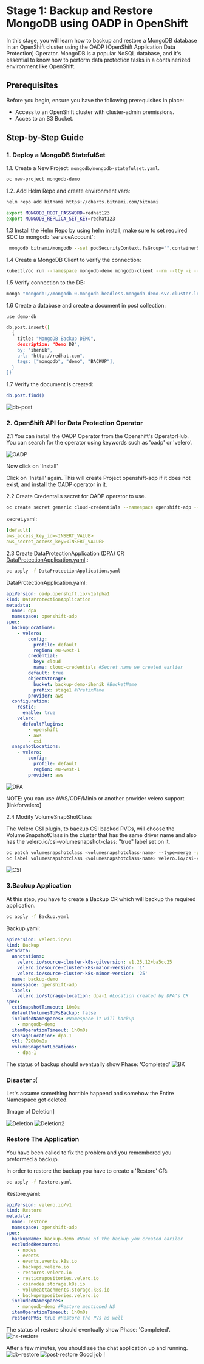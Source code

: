 # Stage 1: Backup and Restore MongoDB using OADP in OpenShift

In this stage, you will learn how to backup and restore a MongoDB database in an OpenShift cluster using the OADP (OpenShift Application Data Protection) Operator. MongoDB is a popular NoSQL database, and it's essential to know how to perform data protection tasks in a containerized environment like OpenShift.

## Prerequisites

Before you begin, ensure you have the following prerequisites in place:

- Access to an OpenShift cluster with cluster-admin premissions.
- Acces to an S3 Bucket.

## Step-by-Step Guide

### 1. Deploy a MongoDB StatefulSet

1.1. Create a New Project: `mongodb/mongodb-statefulset.yaml`.
```bash
oc new-project mongodb-demo
```

1.2. Add Helm Repo and create environment vars:
   ```bash
   helm repo add bitnami https://charts.bitnami.com/bitnami
   ```
   ```bash
   export MONGODB_ROOT_PASSWORD=redhat123
   export MONGODB_REPLICA_SET_KEY=redhat123
   ```
1.3  Install the Helm Repo by using helm install, make sure to set required SCC to mongodb 'serviceAccount':
```bash
 mongodb bitnami/mongodb --set podSecurityContext.fsGroup="",containerSecurityContext.runAsUser="1001080001",podSecurityContext.enabled=false,architecture=replicaset,auth.replicaSetKey=$MONGODB_REPLICA_SET_KEY,auth.rootPassword=$MONGODB_ROOT_PASSWORD,volumePermissions.enabled=true
```
1.4 Create a MongoDB Client to verify the connection:
```bash
kubectl/oc run --namespace mongodb-demo mongodb-client --rm --tty -i --restart='Never' --env="MONGODB_ROOT_PASSWORD=$MONGODB_ROOT_PASSWORD" --image docker.io/bitnami/mongodb:4.4.13-debian-10-r9 --command -- bash
```
1.5 Verify connection to the DB:
```bash
mongo "mongodb://mongodb-0.mongodb-headless.mongodb-demo.svc.cluster.local:27017,mongodb-1.mongodb-headless.mongodb-demo.svc.cluster.local:27017" --authenticationDatabase admin  -u root -p $MONGODB_ROOT_PASSWORD
```
1.6 Create a database and create a document in post collection:
```bash
use demo-db

db.post.insert([
  {
    title: "MongoDB Backup DEMO",
    description: "Demo DB",
    by: "ihenik",
    url: "http://redhat.com",
    tags: ["mongodb", "demo", "BACKUP"],
  }
])
```
1.7 Verify the document is created:
```bash
db.post.find()
```
![db-post](../images/db-post.jpg)
### 2. OpenShift API for Data Protection Operator


2.1 You can install the OADP Operator from the Openshift's OperatorHub. You can search for the operator using keywords such as 'oadp' or 'velero'.

![OADP](../images/OADP-operatorhub.jpg)

Now click on 'Install'

Click on 'Install' again. This will create Project openshift-adp if it does not exist, and install the OADP operator in it.

2.2 Create Credentails secret for OADP operator to use.

```bash
oc create secret generic cloud-credentials --namespace openshift-adp --from-file cloud=secret.yaml
```
secret.yaml:

```yaml
[default]
aws_access_key_id=<INSERT_VALUE>
aws_secret_access_key=<INSERT_VALUE>
```
2.3 Create DataProtectionApplication (DPA) CR [DataProtectionApplication.yaml](https://github.com/IdanHenik/Openshift-Backup-Restore-Workshop/DataProtectionApplication.yaml).:
```bash
oc apply -f DataProtectionApplication.yaml
```
DataProtectionApplication.yaml:

```yaml
apiVersion: oadp.openshift.io/v1alpha1
kind: DataProtectionApplication
metadata:
  name: dpa
  namespace: openshift-adp
spec:
  backupLocations:
    - velero:
        config:
          profile: default
          region: eu-west-1
        credential:
          key: cloud
          name: cloud-credentials #Secret name we created earlier
        default: true
        objectStorage:
          bucket: backup-demo-ihenik #BucketName
          prefix: stage1 #PrefixName
        provider: aws
  configuration:
    restic:
      enable: true
    velero:
      defaultPlugins:
        - openshift
        - aws
        - csi
  snapshotLocations:
    - velero:
        config:
          profile: default
          region: eu-west-1
        provider: aws
```
![DPA](../images/DPA.jpg)

NOTE: you can use AWS/ODF/Minio or another provider velero support [linkforvelero]

2.4 Modify VolumeSnapShotClass

The Velero CSI plugin, to backup CSI backed PVCs, will choose the VolumeSnapshotClass in the cluster that has the same driver name and also has the velero.io/csi-volumesnapshot-class: "true" label set on it.

```bash
oc patch volumesnapshotclass <volumesnapshotclass-name> --type=merge -p '{"deletionPolicy": "Retain"}'
oc label volumesnapshotclass <volumesnapshotclass-name> velero.io/csi-volumesnapshot-class="true"
```
![CSI](../images/CSI.jpg)

### 3.Backup Application
At this step, you have to create a Backup CR which will backup the required application.
```bash
oc apply -f Backup.yaml
```
Backup.yaml:

```yaml
apiVersion: velero.io/v1
kind: Backup
metadata:
  annotations:
    velero.io/source-cluster-k8s-gitversion: v1.25.12+ba5cc25
    velero.io/source-cluster-k8s-major-version: '1'
    velero.io/source-cluster-k8s-minor-version: '25'
  name: backup-demo
  namespace: openshift-adp
  labels:
    velero.io/storage-location: dpa-1 #Location created by DPA's CR
spec:
  csiSnapshotTimeout: 10m0s
  defaultVolumesToFsBackup: false
  includedNamespaces: #Namespace it will backup
    - mongodb-demo
  itemOperationTimeout: 1h0m0s
  storageLocation: dpa-1
  ttl: 720h0m0s
  volumeSnapshotLocations:
    - dpa-1
```
The status of backup should eventually show Phase: 'Completed'
![BK](../images/BK.jpg)

### Disaster :(
Let's assume something horrible happend and somehow the Entire Namespace got deleted.

[Image of Deletion]

![Deletion](../images/ns-del2.jpg)
![Deletion2](../images/ns-delete.jpg)

### Restore The Application
You have been called to fix the problem and you remembered you preformed a backup.

In order to restore the backup you have to create a 'Restore' CR:
```bash
oc apply -f Restore.yaml
```
Restore.yaml:

```yaml
apiVersion: velero.io/v1
kind: Restore
metadata:
  name: restore
  namespace: openshift-adp
spec:
  backupName: backup-demo #Name of the backup you created eariler
  excludedResources:
    - nodes
    - events
    - events.events.k8s.io
    - backups.velero.io
    - restores.velero.io
    - resticrepositories.velero.io
    - csinodes.storage.k8s.io
    - volumeattachments.storage.k8s.io
    - backuprepositories.velero.io
  includedNamespaces:
    - mongodb-demo #Restore mentioned NS
  itemOperationTimeout: 1h0m0s
  restorePVs: true #Restore the PVs as well


```

The status of restore should eventually show Phase: 'Completed'.
![ns-restore](../images/db-restore.jpg)

After a few minutes, you should see the chat application up and running.
![db-restore](../images/db-restore.jpg)
![post-restore](../images/post-restore.jpg)
Good job !









